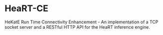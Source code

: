 HeaRT-CE
========

HeKatE Run Time Connectivity Enhancement - An implementation of a TCP socket server and a RESTful HTTP API for the HeaRT inference engine.

